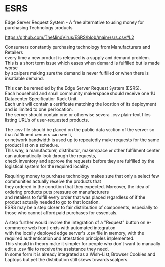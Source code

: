 # ESRS
Edge Server Request System - A free alternative to using money for purchasing Technology products

https://github.com/TheMindVirus/ESRS/blob/main/esrs.csv#L2

Consumers constantly purchasing technology from Manufacturers and Retailers \
every time a new product is released is a supply and demand problem. \
This is a short term issue which eases when demand is fulfilled but is made worse \
by scalpers making sure the demand is never fulfilled or when there is insatiable demand.

This can be remedied by the Edge Server Request System (ESRS). \
Each household and small community makerspace should receive one 1U Datacenter Specification Rack Unit. \
Each unit will contain a certificate matching the location of its deployment and is limited to one per location. \
The server should contain one or otherwise several .csv plain-text files listing URL's of user-requested products.

The .csv file should be placed on the public data section of the server so that fulfilment centers can see it, \
or network bandwidth is used up to repeatedly make requests for the same product list on a schedule. \
This way, a manufacturer, distributor, makerspace or other fulfilment center can automatically look through the requests, \
check inventory and approve the requests before they are fulfilled by the logistical system for the required locality.

Requiring money to purchase technology makes sure that only a select few communities actually receive the products that \
they ordered in the condition that they expected. Moreover, the idea of ordering products puts pressure on manufacturers \
and retailers to fulfill every order that was placed regardless of if the product actually needed to go to that location. \
ESRS may be a step closer to fair distribution of components, especially to those who cannot afford paid purchases for essentials.

A step further would involve the integration of a "Request" button on e-commerce web front-ends with automated integration \
with the locally deployed edge server's .csv file in memory, with the required authentication and attestation principles implemented. \
This should in theory make it simpler for people who don't want to manually edit a .csv file to receive the assistance they need. \
In some form it is already integrated as a Wish-List, Browser Cookies and Laptops but yet the distribution still skews towards scalpers.
